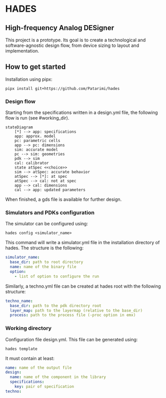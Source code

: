 # HADES
## High-frequency Analog DESigner
This project is a prototype. Its goal is to create a technological and
software-agnostic design flow, from device sizing to layout and implementation.

## How to get started
Installation using pipx:

```shell
pipx install git+https://github.com/Patarimi/hades
```

### Design flow
Starting from the specifications written in a design.yml file, the following flow is run (see #working_dir).
```mermaid
stateDiagram
    [*] --> app: specifications
    app: approx. model
    pc: parametric cells
    app --> pc: dimensions
    sim: accurate model
    pc --> sim: geometries
    pdk --> sim
    cal: calibrator
    state atSpec <<choice>>
    sim --> atSpec: accurate behavior
    atSpec --> [*]: at spec
    atSpec --> cal: not at spec
    app --> cal: dimensions
    cal --> app: updated parameters
```
When finished, a gds file is available for further design.

### Simulators and PDKs configuration
The simulator can be configured using:
```shell
hades config <simulator_name>
```
This command will write a simulator.yml file in the installation directory of hades.
The structure is the following:
```yaml
simulator_name:
  base_dir: path to root directory
  name: name of the binary file
  option:
    - list of option to configure the run
```

Similarly, a techno.yml file can be created at hades root with the following structure:
```yaml
techno_name:
  base_dir: path to the pdk directory root
  layer_map: path to the layermap (relative to the base_dir)
  process: path to the process file (-proc option in emx)
```

### Working directory
Configuration file design.yml. This file can be generated using:
```shell
hades template
```
It must contain at least:

```yaml
name: name of the output file
design:
  name: name of the component in the library
  specifications:
    key: pair of specification
techno:
```